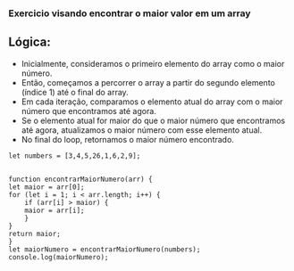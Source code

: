 ### Exercicio visando encontrar o maior valor em um array

## Lógica:

+ Inicialmente, consideramos o primeiro elemento do array como o maior número.
+ Então, começamos a percorrer o array a partir do segundo elemento (índice 1) até o final do array.
+ Em cada iteração, comparamos o elemento atual do array com o maior número que encontramos até agora.
+ Se o elemento atual for maior do que o maior número que encontramos até agora, atualizamos o maior número com esse elemento atual.
+ No final do loop, retornamos o maior número encontrado.

`````
let numbers = [3,4,5,26,1,6,2,9];


function encontrarMaiorNumero(arr) {
let maior = arr[0];
for (let i = 1; i < arr.length; i++) {
    if (arr[i] > maior) {
    maior = arr[i];
    }
}
return maior;
}
let maiorNumero = encontrarMaiorNumero(numbers);
console.log(maiorNumero);
`````